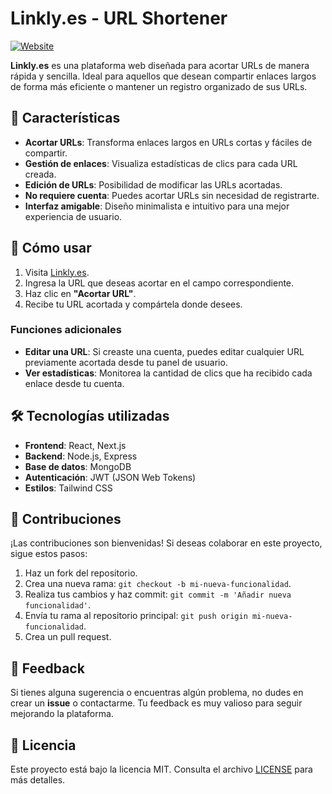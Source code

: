 # Linkly.es - URL Shortener

[![Website](https://img.shields.io/website-up-down-green-red/https/linkly.es.svg)](https://linkly.es)

**Linkly.es** es una plataforma web diseñada para acortar URLs de manera rápida y sencilla. Ideal para aquellos que desean compartir enlaces largos de forma más eficiente o mantener un registro organizado de sus URLs.

## 🚀 Características

- **Acortar URLs**: Transforma enlaces largos en URLs cortas y fáciles de compartir.
- **Gestión de enlaces**: Visualiza estadísticas de clics para cada URL creada.
- **Edición de URLs**: Posibilidad de modificar las URLs acortadas.
- **No requiere cuenta**: Puedes acortar URLs sin necesidad de registrarte.
- **Interfaz amigable**: Diseño minimalista e intuitivo para una mejor experiencia de usuario.

## 🎯 Cómo usar

1. Visita [Linkly.es](https://linkly.es).
2. Ingresa la URL que deseas acortar en el campo correspondiente.
3. Haz clic en **"Acortar URL"**.
4. Recibe tu URL acortada y compártela donde desees.

### Funciones adicionales

- **Editar una URL**: Si creaste una cuenta, puedes editar cualquier URL previamente acortada desde tu panel de usuario.
- **Ver estadísticas**: Monitorea la cantidad de clics que ha recibido cada enlace desde tu cuenta.

## 🛠 Tecnologías utilizadas

- **Frontend**: React, Next.js
- **Backend**: Node.js, Express
- **Base de datos**: MongoDB
- **Autenticación**: JWT (JSON Web Tokens)
- **Estilos**: Tailwind CSS

## 📝 Contribuciones

¡Las contribuciones son bienvenidas! Si deseas colaborar en este proyecto, sigue estos pasos:

1. Haz un fork del repositorio.
2. Crea una nueva rama: `git checkout -b mi-nueva-funcionalidad`.
3. Realiza tus cambios y haz commit: `git commit -m 'Añadir nueva funcionalidad'`.
4. Envía tu rama al repositorio principal: `git push origin mi-nueva-funcionalidad`.
5. Crea un pull request.

## 📢 Feedback

Si tienes alguna sugerencia o encuentras algún problema, no dudes en crear un **issue** o contactarme. Tu feedback es muy valioso para seguir mejorando la plataforma.

## 📄 Licencia

Este proyecto está bajo la licencia MIT. Consulta el archivo [LICENSE](LICENSE) para más detalles.
